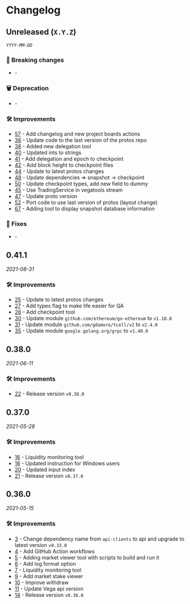 # Changelog

## Unreleased (`X.Y.Z`)
*`YYYY-MM-DD`*

### 🚨 Breaking changes
- [](https://github.com/vegaprotocol/vegatools/pull/) - 

### 🗑️ Deprecation
- [](https://github.com/vegaprotocol/vegatools/pull/) - 

### 🛠 Improvements
- [57](https://github.com/vegaprotocol/vegatools/pull/57) - Add changelog and new project boards actions
- [36](https://github.com/vegaprotocol/vegatools/pull/36) - Update code to the last version of the protos repo
- [38](https://github.com/vegaprotocol/vegatools/pull/38) - Added new delegation tool
- [40](https://github.com/vegaprotocol/vegatools/pull/40) - Updated ints to strings
- [41](https://github.com/vegaprotocol/vegatools/pull/41) - Add delegation and epoch to checkpoint
- [42](https://github.com/vegaprotocol/vegatools/pull/42) - Add block height to checkpoint files
- [44](https://github.com/vegaprotocol/vegatools/pull/44) - Update to latest protos changes
- [48](https://github.com/vegaprotocol/vegatools/pull/48) - Update dependencies => snapshot -> checkpoint
- [50](https://github.com/vegaprotocol/vegatools/pull/50) - Update checkpoint types, add new field to dummy
- [45](https://github.com/vegaprotocol/vegatools/pull/45) - Use TradingService in vegatools stream
- [47](https://github.com/vegaprotocol/vegatools/pull/47) - Update proto version
- [52](https://github.com/vegaprotocol/vegatools/pull/52) - Port code to use last version of protos (layout change)
- [67](https://github.com/vegaprotocol/vegatools/pull/67) - Adding tool to display snapshot database information

### 🐛 Fixes
- [](https://github.com/vegaprotocol/vegatools/pull/) - 


## 0.41.1
*2021-08-31*

### 🛠 Improvements
- [25](https://github.com/vegaprotocol/vegatools/pull/25) - Update to latest protos changes
- [27](https://github.com/vegaprotocol/vegatools/pull/27) - Add types flag to make life easier for QA
- [26](https://github.com/vegaprotocol/vegatools/pull/26) - Add checkpoint tool
- [30](https://github.com/vegaprotocol/vegatools/pull/30) - Update module `github.com/ethereum/go-ethereum` to `v1.10.8`
- [31](https://github.com/vegaprotocol/vegatools/pull/31) - Update module `github.com/gdamore/tcell/v2` to `v2.4.0`
- [35](https://github.com/vegaprotocol/vegatools/pull/35) - Update module `google.golang.org/grpc` to `v1.40.0`


## 0.38.0
*2021-06-11*

### 🛠 Improvements
- [22](https://github.com/vegaprotocol/vegatools/pull/22) - Release  version `v0.38.0`


## 0.37.0
*2021-05-28*

### 🛠 Improvements
- [16](https://github.com/vegaprotocol/vegatools/pull/16) - Liquidity monitoring tool
- [18](https://github.com/vegaprotocol/vegatools/pull/18) - Updated instruction for Windows users
- [20](https://github.com/vegaprotocol/vegatools/pull/20) - Updated input index
- [21](https://github.com/vegaprotocol/vegatools/pull/21) - Release version `v0.37.0`

## 0.36.0
*2021-05-15*

### 🛠 Improvements
- [3](https://github.com/vegaprotocol/vegatools/pull/3) - Change dependency name from `api-clients` to api and upgrade to latest version `v0.33.0`
- [4](https://github.com/vegaprotocol/vegatools/pull/4) - Add GitHub Action workflows
- [5](https://github.com/vegaprotocol/vegatools/pull/5) - Adding market viewer tool with scripts to build and run it
- [6](https://github.com/vegaprotocol/vegatools/pull/6) - Add log format option
- [7](https://github.com/vegaprotocol/vegatools/pull/7) - Liquidity monitoring tool
- [9](https://github.com/vegaprotocol/vegatools/pull/9) - Add market stake viewer
- [10](https://github.com/vegaprotocol/vegatools/pull/10) - Improve withdraw
- [11](https://github.com/vegaprotocol/vegatools/pull/11) - Update Vega api version
- [14](https://github.com/vegaprotocol/vegatools/pull/14) - Release version `v0.36.0`


